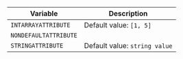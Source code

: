 | Variable | Description |
| --- | --- |
| ```INTARRAYATTRIBUTE``` | Default value: ```[1, 5]``` |
| ```NONDEFAULTATTRIBUTE``` |  |
| ```STRINGATTRIBUTE``` | Default value: ```string value``` |

